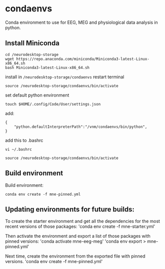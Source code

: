 # condaenvs
Conda environment to use for EEG, MEG and physiological data analysis in python. 

## Install Miniconda
```
cd /neurodesktop-storage
wget https://repo.anaconda.com/miniconda/Miniconda3-latest-Linux-x86_64.sh
bash Miniconda3-latest-Linux-x86_64.sh 

```
install in `/neurodesktop-storage/condaenvs`
restart terminal

```
source /neurodesktop-storage/condaenvs/bin/activate 
```

set default python environment

```
touch $HOME/.config/Code/User/settings.json
```

add:
```
{
    "python.defaultInterpreterPath":"/vnm/condaenvs/bin/python",
}
```

add this to .bashrc
``` 
vi ~/.bashrc
```

```
source /neurodesktop-storage/condaenvs/bin/activate 
```

## Build environment

Build environment:
```
conda env create -f mne-pinned.yml
```

## Updating environments for future builds:

To create the starter environment and get all the dependencies for the most recent versions of those packages:
'conda env create -f mne-starter.yml'

Then activate the environment and export a list of those packages with pinned versions:
'conda activate mne-eeg-meg'
'conda env export > mne-pinned.yml'

Next time, create the environment from the exported file with pinned versions. 
'conda env create -f mne-pinned.yml'
